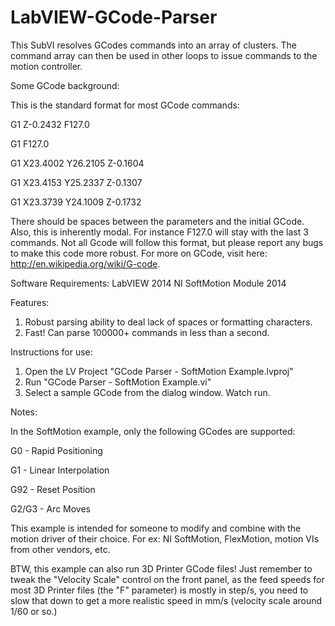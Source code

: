# LabVIEW-GCode-Parser
This SubVI resolves GCodes commands into an array of clusters.  The command array can then be used in other loops to issue commands to the motion controller.  

Some GCode background:

This is the standard format for most GCode commands:

  G1 Z-0.2432 F127.0
  
  G1 F127.0
  
  G1 X23.4002 Y26.2105 Z-0.1604
  
  G1 X23.4153 Y25.2337 Z-0.1307
  
  G1 X23.3739 Y24.1009 Z-0.1732
  
  
There should be spaces between the parameters and the initial GCode.
Also, this is inherently modal. For instance F127.0 will stay with the last 3 commands.
Not all Gcode will follow this format, but please report any bugs to make this code more robust.
For more on GCode, visit here: http://en.wikipedia.org/wiki/G-code.

Software Requirements:
LabVIEW 2014
NI SoftMotion Module 2014

Features:

1. Robust parsing ability to deal lack of spaces or formatting characters.
2. Fast! Can parse 100000+ commands in less than a second.

Instructions for use:

1. Open the LV Project "GCode Parser - SoftMotion Example.lvproj"
2. Run "GCode Parser - SoftMotion Example.vi"
3. Select a sample GCode from the dialog window.  Watch run.

Notes:

In the SoftMotion example, only the following GCodes are supported:

G0 - Rapid Positioning

G1 - Linear Interpolation

G92 - Reset Position

G2/G3 - Arc Moves

This example is intended for someone to modify and combine with the motion driver of their choice.
For ex: NI SoftMotion, FlexMotion, motion VIs from other vendors, etc.

BTW, this example can also run 3D Printer GCode files!  Just remember to tweak the "Velocity Scale" control on the front panel, as the feed speeds for most 3D Printer files (the "F" parameter) is mostly in step/s, you need to slow that down to get a more  realistic speed in mm/s (velocity scale around 1/60 or so.)

